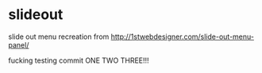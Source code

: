 # slideout
slide out menu recreation from http://1stwebdesigner.com/slide-out-menu-panel/

fucking testing commit ONE TWO THREE!!!
